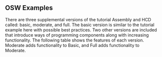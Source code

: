 ## OSW Examples
There are three supplemental versions of the tutorial Assembly and HCD called: basic, moderate, and full. The
basic version is similar to the tutorial example here with possible best practices. Two other versions are included that introduce
ways of programming components along with increasing functionality.  The following table shows the
features of each version. Moderate adds functionality to Basic, and Full adds functionality to Moderate.

